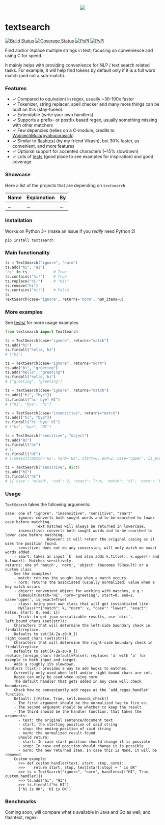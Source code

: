<p align="center">
  <img src="./resources/tslogo.png"/>
</p>

# textsearch

[![Build Status](https://travis-ci.org/kootenpv/textsearch.svg?branch=master)](https://travis-ci.org/kootenpv/textsearch)
[![Coverage Status](https://coveralls.io/repos/github/kootenpv/textsearch/badge.svg?branch=master)](https://coveralls.io/github/kootenpv/textsearch?branch=master)
[![PyPI](https://img.shields.io/pypi/v/textsearch.svg?style=flat-square)](https://pypi.python.org/pypi/textsearch/)
[![PyPI](https://img.shields.io/pypi/pyversions/textsearch.svg?style=flat-square)](https://pypi.python.org/pypi/textsearch/)

Find and/or replace multiple strings in text; focusing on convenience and using C for speed.

It mainly helps with providing convenience for NLP / text search related tasks.
For example, it will help find tokens by default only if it is a full word match (and not a sub-match).

### Features

- ✓ Compared to equivalent in regex, usually ~30-100x faster
- ✓ Tokenizer, string replacer, spell checker and many more things can be built on this (stay-tuned)
- ✓ Extendable (write your own handlers)
- ✓ Supports a prefix- or postfix based regex, usually something missing with other matchers
- ✓ Few depencies (relies on a C-module, credits to [WojciechMula/pyahocorasick](WojciechMula/pyahocorasick))
- ✓ Similar to [flashtext](https://github.com/vi3k6i5/flashtext) (by my friend Vikash), but 30% faster, as convenient, and more features
- ✓ Optional support for accented characters (~15% slowdown)
- ✓ Lots of [tests](test/all_test.py) (good place to see examples for inspiration) and good coverage

### Showcase

Here a list of the projects that are depending on `textsearch`.

|Name|Explanation|By|
|---------------------------------|--------------------------|--------------------|
| ... |  ... |  ... |


### Installation

Works on Python 3+ (make an issue if you *really* need Python 2)

    pip install textsearch

### Main functionality

```python
ts = TextSearch("ignore", "norm")
ts.add("hi", "HI")
"hi" in ts            # True
ts.contains("hi!")    # True
ts.replace("hi!")     # "HI!"
ts.remove("hi")
ts.contains("hi!")    # False
ts
TextSearch(case='ignore', returns='norm', num_items=0)
```

### More examples

See [tests/](tests/all_test.py) for more usage examples.

```python
from textsearch import TextSearch

ts = TextSearch(case="ignore", returns="match")
ts.add("hi")
ts.findall("hello, hi")
# ["hi"]

ts = TextSearch(case="ignore", returns="norm")
ts.add("hi", "greeting")
ts.add("hello", "greeting")
ts.findall("hello, hi")
# ["greeting", "greeting"]

ts = TextSearch(case="ignore", returns="match")
ts.add(["hi", "bye"])
ts.findall("hi! bye! HI")
# ["hi", "bye", "hi"]

ts = TextSearch(case="insensitive", returns="match")
ts.add(["hi", "bye"])
ts.findall("hi! bye! HI")
# ["hi", "bye", "HI"]

ts = TextSearch("sensitive", "object")
ts.add("HI")
ts.findall("hi")
# []
ts.findall("HI")
# [TSResult(match='HI', norm='HI', start=0, end=2, case='upper', is_exact=True)]

ts = TextSearch("sensitive", dict)
ts.add("hI")
ts.findall("hI")
# [{'case': 'mixed', 'end': 2, 'exact': True, 'match': 'hI', 'norm': 'hI', 'start': 0}]
```

### Usage

`TextSearch` takes the following arguments:

    case: one of "ignore", "insensitive", "sensitive", "smart"
        - ignore: converts both sought words and to-be-searched to lower case before matching.
                  Text matches will always be returned in lowercase.
        - insensitive: converts both sought words and to-be-searched to lower case before matching.
                       However: it will return the original casing as it uses the position found.
        - sensitive: does not do any conversion, will only match on exact words added.
        - smart: takes an input `k` and also adds k.title(), k.upper() and k.lower(). Matches sensitively.
    returns: one of 'match', 'norm', 'object' (becomes TSResult) or a custom class
        See the examples!
        - match: returns the sought key when a match occurs
        - norm: returns the associated (usually normalized) value when a key match occurs
        - object: convenient object for working with matches, e.g.:
          TSResult(match='HI', norm='greeting', start=0, end=2, case='upper', is_exact=True)
        - class: bring your own class that will get instantiated like:
          MyClass(**{"match": k, "norm": v, "case": "lower", "exact": False, start: 0, end: 1})
          Trick: to get json-serializable results, use `dict`.
    left_bound_chars (set(str)):
        Characters that will determine the left-side boundary check in findall/replace.
        Defaults to set([A-Za-z0-9_])
    right_bound_chars (set(str)):
        Characters that will determine the right-side boundary check in findall/replace
        Defaults to set([A-Za-z0-9_])
    replace_foreign_chars (default=False): replaces 'á' with 'a' for example in both input and target.
        Adds a roughly 15% slowdown.
    handlers (list): provides a way to add hooks to matches.
        Currently only used when left and/or right bound chars are set.
        Regex can only be used when using norm
        The default handler that gets added in any case will check boundaries.
        Check how to conveniently add regex at the `add_regex_handler` function.
        Default: [(False, True, self.bounds_check)]
        - The first argument should be the normalized tag to fire on.
        - The second argument should be whether to keep the result
        - The third should be the handler function, that takes the arguments:
          - text: the original sentence/document text
          - start: the starting position of said string
          - stop: the ending position of said string
          - norm: the normalized result found
          Should return:
          - start: In case start position should change it is possible
          - stop: In case end position should change it is possible
          - norm: the new returned item. In case this is None, it will be removed
        Custom example:
          >>> def custom_handler(text, start, stop, norm):
          >>>    return start, stop, text[start:stop] + " is OK"
          >>> ts = TextSearch("ignore", "norm", handlers=[("HI", True, custom_handler)])
          >>> ts.add("hi", "HI")
          >>> ts.findall("hi HI")
          ['hi is OK', 'HI is OK']

### Benchmarks

Coming soon, will compare what's available in Java and Go as well, and flashtext, regex.
